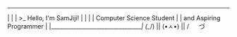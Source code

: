   _________________________________
 |                                 |
 |  >_ Hello, I'm SamJiji!         |
 |                                 |
 |  Computer Science Student       |
 |  and Aspiring Programmer        |
 |_________________________________|
(\__/) || 
(•ㅅ•) || 
/ 　 づ
